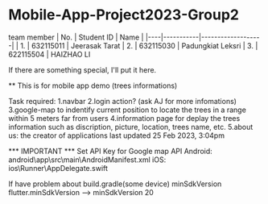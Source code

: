 # Mobile-App-Project2023-Group2
team member 
| No. | Student ID | Name |
|----|-----------|-------------------|
| 1. | 632115011 | Jeerasak Tarat
| 2. | 632115030 | Padungkiat Leksri
| 3. | 622115504 | HAIZHAO LI

If there are something special, I'll put it here.

** This is for mobile app demo (trees informations)

Task required:
1.navbar
2.login action? (ask AJ for more infomations)
3.google-map to indentify current position to locate 
the trees in a range within 5 meters far from users
4.information page for deplay the trees information such as
discription, picture, location, trees name, etc.
5.about us: the creator of applications
last updated 25 Feb 2023, 3:04pm

*** IMPORTANT ***
Set API Key for Google map API 
Android: android\app\src\main\AndroidManifest.xml
iOS: ios\Runner\AppDelegate.swift

If have problem about build.gradle(some device)
minSdkVersion flutter.minSdkVersion --> minSdkVersion 20
